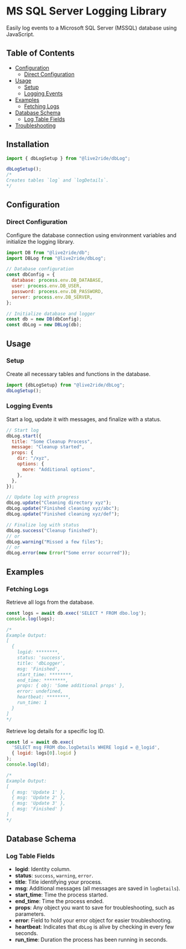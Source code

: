 # MS SQL Server Logging Library

Easily log events to a Microsoft SQL Server (MSSQL) database using JavaScript.

## Table of Contents

- [Configuration](#configuration)
  - [Direct Configuration](#direct-configuration)
- [Usage](#usage)
  - [Setup](#setup)
  - [Logging Events](#logging-events)
- [Examples](#examples)
  - [Fetching Logs](#fetching-logs)
- [Database Schema](#database-schema)
  - [Log Table Fields](#log-table-fields)
- [Troubleshooting](#troubleshooting)

## Installation

```javascript
import { dbLogSetup } from "@live2ride/dbLog";

dbLogSetup();
/*
Creates tables `log` and `logDetails`.
*/
```

## Configuration

### Direct Configuration

Configure the database connection using environment variables and initialize the logging library.

```javascript
import DB from "@live2ride/db";
import DBLog from "@live2ride/dbLog";

// Database configuration
const dbConfig = {
  database: process.env.DB_DATABASE,
  user: process.env.DB_USER,
  password: process.env.DB_PASSWORD,
  server: process.env.DB_SERVER,
};

// Initialize database and logger
const db = new DB(dbConfig);
const dbLog = new DBLog(db);
```

## Usage

### Setup

Create all necessary tables and functions in the database.

```javascript
import {dbLogSetup} from "@live2ride/dbLog";
dbLogSetup();
```

### Logging Events

Start a log, update it with messages, and finalize with a status.

```javascript
// Start log
dbLog.start({
  title: "Some Cleanup Process",
  message: "Cleanup started",
  props: {
    dir: "/xyz",
    options: {
      more: "Additional options",
    },
  },
});

// Update log with progress
dbLog.update("Cleaning directory xyz");
dbLog.update("Finished cleaning xyz/abc");
dbLog.update("Finished cleaning xyz/def");

// Finalize log with status
dbLog.success("Cleanup finished");
// or
dbLog.warning("Missed a few files");
// or
dbLog.error(new Error("Some error occurred"));
```

## Examples

### Fetching Logs

Retrieve all logs from the database.

```javascript
const logs = await db.exec('SELECT * FROM dbo.log');
console.log(logs);

/*
Example Output:
[
  {
    logid: ********,
    status: 'success',
    title: 'dbLogger',
    msg: 'Finished',
    start_time: ********,
    end_time: ********,
    props: { obj: 'Some additional props' },
    error: undefined,
    heartbeat: ********,
    run_time: 1
  }
]
*/
```

Retrieve log details for a specific log ID.

```javascript
const ld = await db.exec(
  'SELECT msg FROM dbo.logDetails WHERE logid = @_logid',
  { logid: logs[0].logid }
);
console.log(ld);

/*
Example Output:
[
  { msg: 'Update 1' },
  { msg: 'Update 2' },
  { msg: 'Update 3' },
  { msg: 'Finished' }
]
*/
```

## Database Schema

### Log Table Fields

- **logid**: Identity column.
- **status**: `success`, `warning`, `error`.
- **title**: Title identifying your process.
- **msg**: Additional messages (all messages are saved in `logDetails`).
- **start_time**: Time the process started.
- **end_time**: Time the process ended.
- **props**: Any object you want to save for troubleshooting, such as parameters.
- **error**: Field to hold your error object for easier troubleshooting.
- **heartbeat**: Indicates that `dbLog` is alive by checking in every few seconds.
- **run_time**: Duration the process has been running in seconds.

 